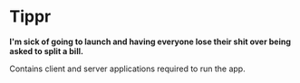 Tippr
=====

__I'm sick of going to launch and having everyone lose their shit over being
asked to split a bill.__

Contains client and server applications required to run the app.
